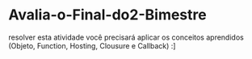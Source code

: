 # Avalia-o-Final-do2-Bimestre

 resolver esta atividade você precisará aplicar os conceitos aprendidos (Objeto, Function, Hosting, Clousure e Callback)
 :]
